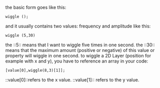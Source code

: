the basic form goes like this: 
```plaintext
wiggle (); 
```
and it usually contains two values: frequency and amplitude like this: 
```plaintext
wiggle (5,30)
```
the ::5:: means that I want to wiggle five times in one second. 
the ::30:: means that the maximum amount (positive or negative) of this value or property will wiggle in one second.
to wiggle a 2D Layer (position for example with x and y), you have to reference an array in your code: 
```plaintext
[value[0],wiggle(8,3)[1]];
```
::value[0]::refers to the x value. 
::value[1]:: refers to the y value. 


